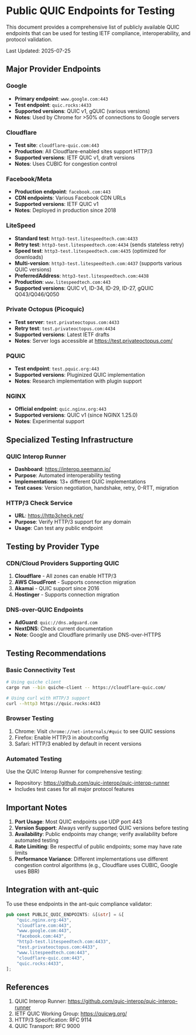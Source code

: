 # Public QUIC Endpoints for Testing

This document provides a comprehensive list of publicly available QUIC endpoints that can be used for testing IETF compliance, interoperability, and protocol validation.

Last Updated: 2025-07-25

## Major Provider Endpoints

### Google
- **Primary endpoint**: `www.google.com:443`
- **Test endpoint**: `quic.rocks:4433`
- **Supported versions**: QUIC v1, gQUIC (various versions)
- **Notes**: Used by Chrome for >50% of connections to Google servers

### Cloudflare
- **Test site**: `cloudflare-quic.com:443`
- **Production**: All Cloudflare-enabled sites support HTTP/3
- **Supported versions**: IETF QUIC v1, draft versions
- **Notes**: Uses CUBIC for congestion control

### Facebook/Meta
- **Production endpoint**: `facebook.com:443`
- **CDN endpoints**: Various Facebook CDN URLs
- **Supported versions**: IETF QUIC v1
- **Notes**: Deployed in production since 2018

### LiteSpeed
- **Standard test**: `http3-test.litespeedtech.com:4433`
- **Retry test**: `http3-test.litespeedtech.com:4434` (sends stateless retry)
- **Speed test**: `http3-test.litespeedtech.com:4435` (optimized for downloads)
- **Multi-version**: `http3-test.litespeedtech.com:4437` (supports various QUIC versions)
- **PreferredAddress**: `http3-test.litespeedtech.com:4438`
- **Production**: `www.litespeedtech.com:443`
- **Supported versions**: QUIC v1, ID-34, ID-29, ID-27, gQUIC Q043/Q046/Q050

### Private Octopus (Picoquic)
- **Test server**: `test.privateoctopus.com:4433`
- **Retry test**: `test.privateoctopus.com:4434`
- **Supported versions**: Latest IETF drafts
- **Notes**: Server logs accessible at https://test.privateoctopus.com/

### PQUIC
- **Test endpoint**: `test.pquic.org:443`
- **Supported versions**: Pluginized QUIC implementation
- **Notes**: Research implementation with plugin support

### NGINX
- **Official endpoint**: `quic.nginx.org:443`
- **Supported versions**: QUIC v1 (since NGINX 1.25.0)
- **Notes**: Experimental support

## Specialized Testing Infrastructure

### QUIC Interop Runner
- **Dashboard**: https://interop.seemann.io/
- **Purpose**: Automated interoperability testing
- **Implementations**: 13+ different QUIC implementations
- **Test cases**: Version negotiation, handshake, retry, 0-RTT, migration

### HTTP/3 Check Service
- **URL**: https://http3check.net/
- **Purpose**: Verify HTTP/3 support for any domain
- **Usage**: Can test any public endpoint

## Testing by Provider Type

### CDN/Cloud Providers Supporting QUIC
1. **Cloudflare** - All zones can enable HTTP/3
2. **AWS CloudFront** - Supports connection migration
3. **Akamai** - QUIC support since 2016
4. **Hostinger** - Supports connection migration

### DNS-over-QUIC Endpoints
- **AdGuard**: `quic://dns.adguard.com`
- **NextDNS**: Check current documentation
- **Note**: Google and Cloudflare primarily use DNS-over-HTTPS

## Testing Recommendations

### Basic Connectivity Test
```bash
# Using quiche client
cargo run --bin quiche-client -- https://cloudflare-quic.com/

# Using curl with HTTP/3 support
curl --http3 https://quic.rocks:4433
```

### Browser Testing
1. Chrome: Visit `chrome://net-internals/#quic` to see QUIC sessions
2. Firefox: Enable HTTP/3 in about:config
3. Safari: HTTP/3 enabled by default in recent versions

### Automated Testing
Use the QUIC Interop Runner for comprehensive testing:
- Repository: https://github.com/quic-interop/quic-interop-runner
- Includes test cases for all major protocol features

## Important Notes

1. **Port Usage**: Most QUIC endpoints use UDP port 443
2. **Version Support**: Always verify supported QUIC versions before testing
3. **Availability**: Public endpoints may change; verify availability before automated testing
4. **Rate Limiting**: Be respectful of public endpoints; some may have rate limits
5. **Performance Variance**: Different implementations use different congestion control algorithms (e.g., Cloudflare uses CUBIC, Google uses BBR)

## Integration with ant-quic

To use these endpoints in the ant-quic compliance validator:

```rust
pub const PUBLIC_QUIC_ENDPOINTS: &[&str] = &[
    "quic.nginx.org:443",
    "cloudflare.com:443",
    "www.google.com:443",
    "facebook.com:443",
    "http3-test.litespeedtech.com:4433",
    "test.privateoctopus.com:4433",
    "www.litespeedtech.com:443",
    "cloudflare-quic.com:443",
    "quic.rocks:4433",
];
```

## References

1. QUIC Interop Runner: https://github.com/quic-interop/quic-interop-runner
2. IETF QUIC Working Group: https://quicwg.org/
3. HTTP/3 Specification: RFC 9114
4. QUIC Transport: RFC 9000